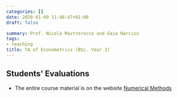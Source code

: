 ```yaml
---
categories: []
date: 2020-01-09 11:48:47+01:00
draft: false

summary: Prof. Nicola Mastrorocco and Gaia Narciso
tags:
- teaching
title: TA of Econometrics (BSc. Year 3)
---
```



## Students' Evaluations

* The entire course material is on the website [Numerical Methods](https://floswald.github.io/NumericalMethods/)
